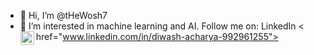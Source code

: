 - 👋 Hi, I’m @tHeWosh7
- 👀 I’m interested in machine learning and AI.
Follow me on:
LinkedIn
< href="www.linkedin.com/in/diwash-acharya-992961255">
<img align="left" alt="Diwash's LinkedIn" width="22px"
src="https://raw.githubusercontent.com/thewosh/thewosh/master/assets/linkedin.svg" />
</a>
